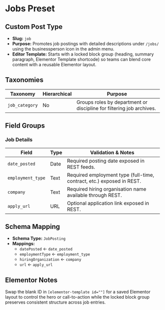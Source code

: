 # Jobs Preset

## Custom Post Type

- **Slug:** `job`
- **Purpose:** Promotes job postings with detailed descriptions under `/jobs/` using the businessperson icon in the admin menu.
- **Editor Template:** Starts with a locked block group (heading, summary paragraph, Elementor Template shortcode) so teams can blend core content with a reusable Elementor layout.

## Taxonomies

| Taxonomy | Hierarchical | Purpose |
| --- | --- | --- |
| `job_category` | No | Groups roles by department or discipline for filtering job archives. |

## Field Groups

### Job Details

| Field | Type | Validation & Notes |
| --- | --- | --- |
| `date_posted` | Date | Required posting date exposed in REST feeds. |
| `employment_type` | Text | Required employment type (full-time, contract, etc.) exposed in REST. |
| `company` | Text | Required hiring organisation name available through REST. |
| `apply_url` | URL | Optional application link exposed in REST. |

## Schema Mapping

- **Schema Type:** `JobPosting`
- **Mappings:**
  - `datePosted` ← `date_posted`
  - `employmentType` ← `employment_type`
  - `hiringOrganization` ← `company`
  - `url` ← `apply_url`

## Elementor Notes

Swap the blank ID in `[elementor-template id=""]` for a saved Elementor layout to control the hero or call-to-action while the locked block group preserves consistent structure across job entries.
